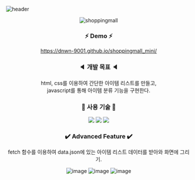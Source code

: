 ![header](https://capsule-render.vercel.app/api?type=slice&color=ffccbc&height=250&section=header&text=Shoppingmall%20mini%20game&fontSize=50&animation=fadeIn&fontAlignY=50&desc=Joan%20&descAlignY=62&descAlign=62&)

<div align="center">
 
![shoppingmall](https://user-images.githubusercontent.com/106906742/174834130-0d173655-1382-4108-bfea-1993333d4eba.jpg)

### :zap: Demo :zap:
https://dnwn-9001.github.io/shoppingmall_mini/

### :speaker: 개발 목표 :speaker:
html, css를 이용하여 간단한 아이템 리스트를 만들고,</br>
javascript를 통해 아이템 분류 기능을 구현한다.

### :page_with_curl: 사용 기술 :page_with_curl:

<img src="https://img.shields.io/badge/-HTML5-E34F26?style=flat-square&logo=HTML5&logoColor=black"/> <img src="https://img.shields.io/badge/-CSS3-1572B6?style=flat-square&logo=CSS3&logoColor=black"/> <img src="https://img.shields.io/badge/-JavaScript-F7DF1E?style=flat-square&logo=JavaScript&logoColor=black"/>


### :heavy_check_mark: Advanced Feature :heavy_check_mark:

fetch 함수를 이용하여 data.json에 있는 아이템 리스트 데이터를 받아와 화면에 그리기.

![image](https://user-images.githubusercontent.com/106906742/175279413-3c6ea02b-ebb0-4401-99a7-8e4616010ea0.png)
![image](https://user-images.githubusercontent.com/106906742/175279467-4f33868f-8741-412b-ad4c-0101ecca201e.png)
![image](https://user-images.githubusercontent.com/106906742/175279574-9cdbc63a-67f6-4ea8-86f3-3de470092a13.png)


</div>
